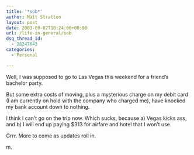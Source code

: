 ```yaml
---
title: '*sob*'
author: Matt Stratton
layout: post
date: 2003-09-02T10:24:00+00:00
url: /life-in-general/sob
dsq_thread_id:
  - 28247043
categories:
  - Personal

---
```

Well, I was supposed to go to Las Vegas this weekend for a friend&#8217;s bachelor party.

But some extra costs of moving, plus a mysterious charge on my debit card (I am currently on hold with the company who charged me), have knocked my bank account down to nothing.

I think I can&#8217;t go on the trip now. Which sucks, because a) Vegas kicks ass, and b) I will end up paying $313 for airfare and hotel that I won&#8217;t use.

Grrr. More to come as updates roll in.

m.